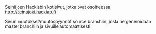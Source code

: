 Seinäjoen Hacklabin kotisivut, jotka ovat osoitteessa http://seinajoki.hacklab.fi

Sivun muutokset/muutospyynnöt source branchiin, josta ne generoidaan master branchiin ja sivuille automaattisesti.